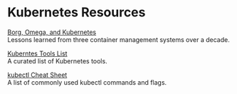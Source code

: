 # Kubernetes Resources

[Borg, Omega, and
Kubernetes](https://static.googleusercontent.com/media/research.google.com/en//pubs/archive/44843.pdf)\
Lessons learned from three container management systems over a decade.

[Kuberntes Tools List](https://collabnix.github.io/kubetools/)\
A curated list of Kubernetes tools.

[kubectl Cheat Sheet](https://kubernetes.io/docs/reference/kubectl/cheatsheet/)\
A list of commonly used kubectl commands and flags.
